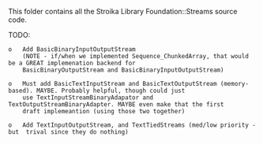 This folder contains all the Stroika Library Foundation::Streams source code.

TODO:

	o	Add	BasicBinaryInputOutputStream
		(NOTE - if/when we implemented Sequence_ChunkedArray, that would be a GREAT implemenation backend for
		BasicBinaryOutputStream and BasicBinaryInputOutputStream)

	o	Must add BasicTextInputStream and BasicTextOutputStream (memory-based). MAYBE. Probably helpful, though could just
		use TextInputStreamBinaryAdapator and TextOutputStreamBinaryAdapter. MAYBE even make that the first
		draft implemeantion (using those two together)

	o	Add TextInputOutputStream, and TextTiedStreams (med/low priority - but  trival since they do nothing)

